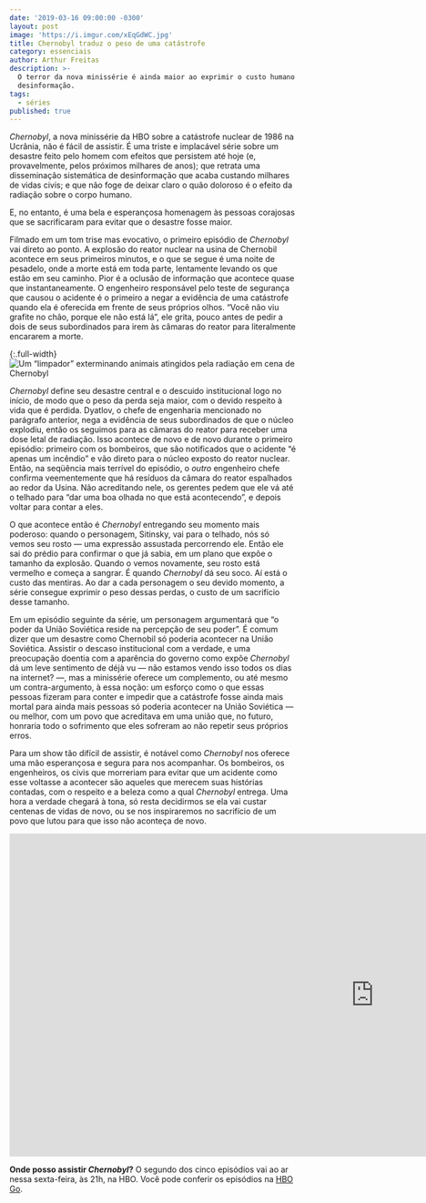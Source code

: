 ```yaml
---
date: '2019-03-16 09:00:00 -0300'
layout: post
image: 'https://i.imgur.com/xEqGdWC.jpg'
title: Chernobyl traduz o peso de uma catástrofe
category: essenciais
author: Arthur Freitas
description: >-
  O terror da nova minissérie é ainda maior ao exprimir o custo humano da
  desinformação.
tags:
  - séries
published: true
---
```


_Chernobyl_, a nova minissérie da HBO sobre a catástrofe nuclear de 1986 na Ucrânia, não é fácil de assistir. É uma triste e implacável série sobre um desastre feito pelo homem com efeitos que persistem até hoje (e, provavelmente, pelos próximos milhares de anos); que retrata uma disseminação sistemática de desinformação que acaba custando milhares de vidas civis; e que não foge de deixar claro o quão doloroso é o efeito da radiação sobre o corpo humano.

E, no entanto, é uma bela e esperançosa homenagem às pessoas corajosas que se sacrificaram para evitar que o desastre fosse maior. 

Filmado em um tom trise mas evocativo, o primeiro episódio de _Chernobyl_ vai direto ao ponto. A explosão do reator nuclear na usina de Chernobil acontece em seus primeiros minutos, e o que se segue é uma noite de pesadelo, onde a morte está em toda parte, lentamente levando os que estão em seu caminho. Pior é a oclusão de informação que acontece quase que instantaneamente. O engenheiro responsável pelo teste de segurança que causou o acidente é o primeiro a negar a evidência de uma catástrofe quando ela é oferecida em frente de seus próprios olhos. “Você não viu grafite no chão, porque ele não está lá”, ele grita, pouco antes de pedir a dois de seus subordinados para irem às câmaras do reator para literalmente encararem a morte.

{:.full-width}
![Um “limpador” exterminando animais atingidos pela radiação em cena de Chernobyl](https://i.imgur.com/E82VTDw.jpg)

_Chernobyl_ define seu desastre central e o descuido institucional logo no início, de modo que o peso da perda seja maior, com o devido respeito à vida que é perdida. Dyatlov, o chefe de engenharia mencionado no parágrafo anterior, nega a evidência de seus subordinados de que o núcleo explodiu, então os seguimos para as câmaras do reator para receber uma dose letal de radiação. Isso acontece de novo e de novo durante o primeiro episódio: primeiro com os bombeiros, que são notificados que o acidente “é apenas um incêndio” e vão direto para o núcleo exposto do reator nuclear. Então, na seqüência mais terrível do episódio, o _outro_ engenheiro chefe confirma veementemente que há resíduos da câmara do reator espalhados ao redor da Usina. Não acreditando nele, os gerentes pedem que ele vá até o telhado para “dar uma boa olhada no que está acontecendo”, e depois voltar para contar a eles.

O que acontece então é _Chernobyl_ entregando seu momento mais poderoso: quando o personagem, Sitinsky, vai para o telhado, nós só vemos seu rosto — uma expressão assustada percorrendo ele. Então ele sai do prédio para confirmar o que já sabia, em um plano que expõe o tamanho da explosão. Quando o vemos novamente, seu rosto está vermelho e começa a sangrar. É quando _Chernobyl_ dá seu soco. Aí está o custo das mentiras. Ao dar a cada personagem o seu devido momento, a série consegue exprimir o peso dessas perdas, o custo de um sacrifício desse tamanho.

Em um episódio seguinte da série, um personagem argumentará que “o poder da União Soviética reside na percepção de seu poder”. É comum dizer que um desastre como Chernobil só poderia acontecer na União Soviética. Assistir o descaso institucional com a verdade, e uma preocupação doentia com a aparência do governo como expõe _Chernobyl_ dá um leve sentimento de déjà vu — não estamos vendo isso todos os dias na internet? —, mas a minissérie oferece um complemento, ou até mesmo um contra-argumento, à essa noção: um esforço como o que essas pessoas fizeram para conter e impedir que a catástrofe fosse ainda mais mortal para ainda mais pessoas só poderia acontecer na União Soviética — ou melhor, com um povo que acreditava em uma união que, no futuro, honraria todo o sofrimento que eles sofreram ao não repetir seus próprios erros.

Para um show tão difícil de assistir, é notável como _Chernobyl_ nos oferece uma mão esperançosa e segura para nos acompanhar. Os bombeiros, os engenheiros, os civis que morreriam para evitar que um acidente como esse voltasse a acontecer são aqueles que merecem suas histórias contadas, com o respeito e a beleza como a qual _Chernobyl_ entrega. Uma hora a verdade chegará à tona, só resta decidirmos se ela vai custar centenas de vidas de novo, ou se nos inspiraremos no sacrifício de um povo que lutou para que isso não aconteça de novo.

<iframe width="1280" height="568" src="https://www.youtube.com/embed/74D6dZ8-uRw" frameborder="0" allow="accelerometer; autoplay; encrypted-media; gyroscope; picture-in-picture" allowfullscreen></iframe>

**Onde posso assistir _Chernobyl_?** O segundo dos cinco episódios vai ao ar nessa sexta-feira, às 21h, na HBO. Você pode conferir os episódios na [HBO Go](https://www.hbogo.com.br/seriesOverview/e88aa1da-707a-11e9-810e-0050569a010f/2).
